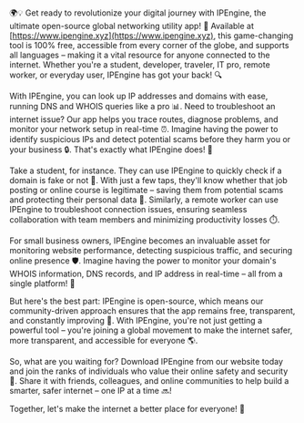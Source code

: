 🌍💡 Get ready to revolutionize your digital journey with IPEngine, the ultimate open-source global networking utility app! 🚀 Available at [https://www.ipengine.xyz](https://www.ipengine.xyz), this game-changing tool is 100% free, accessible from every corner of the globe, and supports all languages – making it a vital resource for anyone connected to the internet. Whether you're a student, developer, traveler, IT pro, remote worker, or everyday user, IPEngine has got your back! 🔍

With IPEngine, you can look up IP addresses and domains with ease, running DNS and WHOIS queries like a pro 📊. Need to troubleshoot an internet issue? Our app helps you trace routes, diagnose problems, and monitor your network setup in real-time ⏰. Imagine having the power to identify suspicious IPs and detect potential scams before they harm you or your business 🔒. That's exactly what IPEngine does! 👀

Take a student, for instance. They can use IPEngine to quickly check if a domain is fake or not 🤔. With just a few taps, they'll know whether that job posting or online course is legitimate – saving them from potential scams and protecting their personal data 💯. Similarly, a remote worker can use IPEngine to troubleshoot connection issues, ensuring seamless collaboration with team members and minimizing productivity losses ⏱️.

For small business owners, IPEngine becomes an invaluable asset for monitoring website performance, detecting suspicious traffic, and securing online presence 🛡️. Imagine having the power to monitor your domain's WHOIS information, DNS records, and IP address in real-time – all from a single platform! 🔑

But here's the best part: IPEngine is open-source, which means our community-driven approach ensures that the app remains free, transparent, and constantly improving 🌈. With IPEngine, you're not just getting a powerful tool – you're joining a global movement to make the internet safer, more transparent, and accessible for everyone 🌎.

So, what are you waiting for? Download IPEngine from our website today and join the ranks of individuals who value their online safety and security 💪. Share it with friends, colleagues, and online communities to help build a smarter, safer internet – one IP at a time 🔜!

Together, let's make the internet a better place for everyone! 🌟